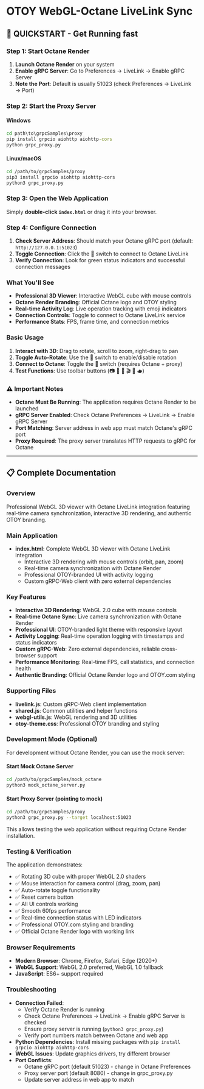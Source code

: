 # OTOY WebGL-Octane LiveLink Sync

## 🚀 QUICKSTART - Get Running fast

### Step 1: Start Octane Render
1. **Launch Octane Render** on your system
2. **Enable gRPC Server**: Go to Preferences → LiveLink → Enable gRPC Server
3. **Note the Port**: Default is usually 51023 (check Preferences → LiveLink → Port)

### Step 2: Start the Proxy Server

#### Windows
```cmd
cd path\to\grpcSamples\proxy
pip install grpcio aiohttp aiohttp-cors
python grpc_proxy.py
```

#### Linux/macOS
```bash
cd /path/to/grpcSamples/proxy
pip3 install grpcio aiohttp aiohttp-cors
python3 grpc_proxy.py
```

### Step 3: Open the Web Application
Simply **double-click `index.html`** or drag it into your browser.

### Step 4: Configure Connection
1. **Check Server Address**: Should match your Octane gRPC port (default: `http://127.0.0.1:51023`)
2. **Toggle Connection**: Click the 🔌 switch to connect to Octane LiveLink
3. **Verify Connection**: Look for green status indicators and successful connection messages

### What You'll See
- **Professional 3D Viewer**: Interactive WebGL cube with mouse controls
- **Octane Render Branding**: Official Octane logo and OTOY styling
- **Real-time Activity Log**: Live operation tracking with emoji indicators
- **Connection Controls**: Toggle to connect to Octane LiveLink service
- **Performance Stats**: FPS, frame time, and connection metrics

### Basic Usage
1. **Interact with 3D**: Drag to rotate, scroll to zoom, right-drag to pan
2. **Toggle Auto-Rotate**: Use the 🧊 switch to enable/disable rotation
3. **Connect to Octane**: Toggle the 🔌 switch (requires Octane + proxy)
4. **Test Functions**: Use toolbar buttons (📷 📸 🔄 🎬 📂 🫖)

### ⚠️ Important Notes
- **Octane Must Be Running**: The application requires Octane Render to be launched
- **gRPC Server Enabled**: Check Octane Preferences → LiveLink → Enable gRPC Server
- **Port Matching**: Server address in web app must match Octane's gRPC port
- **Proxy Required**: The proxy server translates HTTP requests to gRPC for Octane

---

## 📋 Complete Documentation

### Overview
Professional WebGL 3D viewer with Octane LiveLink integration featuring real-time camera synchronization, interactive 3D rendering, and authentic OTOY branding.

### Main Application
- **index.html**: Complete WebGL 3D viewer with Octane LiveLink integration
  - Interactive 3D rendering with mouse controls (orbit, pan, zoom)
  - Real-time camera synchronization with Octane Render
  - Professional OTOY-branded UI with activity logging
  - Custom gRPC-Web client with zero external dependencies

### Key Features
- **Interactive 3D Rendering**: WebGL 2.0 cube with mouse controls
- **Real-time Octane Sync**: Live camera synchronization with Octane Render
- **Professional UI**: OTOY-branded light theme with responsive layout
- **Activity Logging**: Real-time operation logging with timestamps and status indicators
- **Custom gRPC-Web**: Zero external dependencies, reliable cross-browser support
- **Performance Monitoring**: Real-time FPS, call statistics, and connection health
- **Authentic Branding**: Official Octane Render logo and OTOY.com styling

### Supporting Files
- **livelink.js**: Custom gRPC-Web client implementation
- **shared.js**: Common utilities and helper functions
- **webgl-utils.js**: WebGL rendering and 3D utilities
- **otoy-theme.css**: Professional OTOY branding and styling

### Development Mode (Optional)
For development without Octane Render, you can use the mock server:

#### Start Mock Octane Server
```bash
cd /path/to/grpcSamples/mock_octane
python3 mock_octane_server.py
```

#### Start Proxy Server (pointing to mock)
```bash
cd /path/to/grpcSamples/proxy
python3 grpc_proxy.py --target localhost:51023
```

This allows testing the web application without requiring Octane Render installation.

### Testing & Verification
The application demonstrates:
- ✅ Rotating 3D cube with proper WebGL 2.0 shaders
- ✅ Mouse interaction for camera control (drag, zoom, pan)
- ✅ Auto-rotate toggle functionality
- ✅ Reset camera button
- ✅ All UI controls working
- ✅ Smooth 60fps performance
- ✅ Real-time connection status with LED indicators
- ✅ Professional OTOY.com styling and branding
- ✅ Official Octane Render logo with working link

### Browser Requirements
- **Modern Browser**: Chrome, Firefox, Safari, Edge (2020+)
- **WebGL Support**: WebGL 2.0 preferred, WebGL 1.0 fallback
- **JavaScript**: ES6+ support required

### Troubleshooting
- **Connection Failed**: 
  - Verify Octane Render is running
  - Check Octane Preferences → LiveLink → Enable gRPC Server is checked
  - Ensure proxy server is running (`python3 grpc_proxy.py`)
  - Verify port numbers match between Octane and web app
- **Python Dependencies**: Install missing packages with `pip install grpcio aiohttp aiohttp-cors`
- **WebGL Issues**: Update graphics drivers, try different browser
- **Port Conflicts**: 
  - Octane gRPC port (default 51023) - change in Octane Preferences
  - Proxy server port (default 8080) - change in grpc_proxy.py
  - Update server address in web app to match